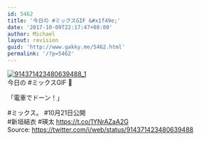 ```yaml
---
id: 5462
title: '今日の #ミックスGIF &#x1f49e;'
date: '2017-10-09T22:17:47+08:00'
author: Michael
layout: revision
guid: 'http://www.gakky.me/5462.html'
permalink: '/?p=5462'
---
```


[![914371423480639488_1](http://www.yui-aragaki.org/wp-content/uploads/2017/10/914371423480639488_1.jpg)](http://www.yui-aragaki.org/wp-content/uploads/2017/10/914371423480639488_1.jpg)  
今日の #ミックスGIF 💞

「電車でドーン！」

\#ミックス。 #10月21日公開  
\#新垣結衣 #瑛太 https://t.co/1YNrAZaA2G  
Source: <https://twitter.com/i/web/status/914371423480639488>